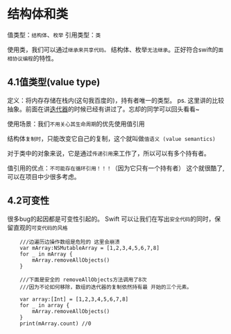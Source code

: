 # 结构体和类
值类型：```结构体```、```枚举```
引用类型：```类```

使用类，我们可以通过```继承来共享代码。```
结构体、枚举```无法继承```。正好符合swift的```面相协议编程```的特性。


##  4.1值类型(value type)
定义：将内存存储在栈内(这句我百度的)，持有者唯一的类型。
ps. 这里讲的比较抽象。前面在讲[迭代器](https://github.com/Liaoworking/Advanced-Swift/blob/master/%E7%AC%AC%E4%B8%89%E7%AB%A0%EF%BC%9A%E9%9B%86%E5%90%88%E7%B1%BB%E5%9E%8B%E5%8D%8F%E8%AE%AE/3.1%20%E5%BA%8F%E5%88%97.md#%E8%BF%AD%E4%BB%A3%E5%99%A8%E5%92%8C%E5%80%BC%E8%AF%AD%E4%B9%89)的时候已经有讲过了。忘却的同学可以回头看看~

使用场景：我们```不用关心其生命周期```的优先使用值引用

结构体```复制时```，只能改变它自己的复制，这个就叫做```值语义 (value semantics)``` 

对于类中的对象来说，它是通过```传递引用```来工作了，所以可以有多个持有者。

值引用的优点：```不可能存在循环引用！！！```（因为它只有一个持有者） 这个就很酷了,可以在项目中少很多考虑。

## 4.2可变性
很多bug的起因都是可变性引起的。
Swift 可以让我们在写出```安全代码```的同时，保留直观的```可变代码的⻛格```
        
        ///边遍历边操作数组是危险的 这里会崩溃
        var mArray:NSMutableArray = [1,2,3,4,5,6,7,8]
        for _ in mArray {
            mArray.removeAllObjects()
        }
        
        ///下面是安全的 removeAllObjects方法调用了8次
        ///因为不论如何移除，数组的迭代器的复制依然持有最 开始的三个元素。

        var array:[Int] = [1,2,3,4,5,6,7,8]
        for _ in array {
            mArray.removeAllObjects()
        }
        print(mArray.count) //0


